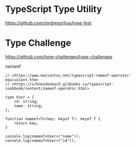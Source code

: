
# TypeScript Type Utility
https://github.com/sindresorhus/type-fest


# Type Challenge
https://github.com/type-challenges/type-challenges

nameof

```tsx
// <https://www.meziantou.net/typescript-nameof-operator-equivalent.htm>
// <https://schneidenbach.gitbooks.io/typescript-cookbook/content/nameof-operator.html>

type User = {
    id: string;
    name: string;
};

function nameof<T>(key: keyof T): keyof T {
    return key;
}

console.log(nameof<User>("name"));
console.log(nameof<User>("id"));


